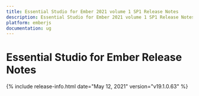 ```yaml
---
title: Essential Studio for Ember 2021 volume 1 SP1 Release Notes  
description: Essential Studio for Ember 2021 volume 1 SP1 Release Notes  
platform: emberjs
documentation: ug
---
```


# Essential Studio for Ember  Release Notes  

{% include release-info.html date="May 12, 2021"  version="v19.1.0.63" %} 







